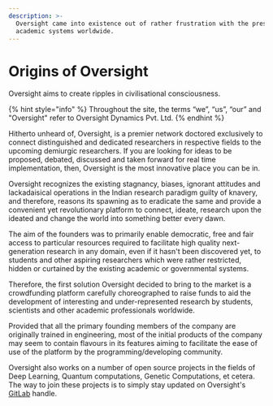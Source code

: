 ```yaml
---
description: >-
  Oversight came into existence out of rather frustration with the present
  academic systems worldwide.
---
```


# Origins of Oversight

Oversight aims to create ripples in civilisational consciousness.

{% hint style="info" %}
Throughout the site, the terms “we”, “us”, “our” and "Oversight" refer to Oversight Dynamics Pvt. Ltd.
{% endhint %}

Hitherto unheard of, Oversight, is a premier network doctored exclusively to connect distinguished and dedicated researchers in respective fields to the upcoming demiurgic researchers. If you are looking for ideas to be proposed, debated, discussed and taken forward for real time implementation, then, Oversight is the most innovative place you can be in. 

Oversight recognizes the existing stagnancy, biases, ignorant attitudes and lackadaisical operations in the Indian research paradigm guilty of knavery, and therefore, reasons its spawning as to eradicate the same and provide a convenient yet revolutionary platform to connect, ideate, research upon the ideated and change the world into something better every dawn.

The aim of the founders was to primarily enable democratic, free and fair access to particular resources required to facilitate high quality next-generation research in any domain, even if it hasn't been discovered yet, to students and other aspiring researchers which were rather restricted, hidden or curtained by the existing academic or governmental systems.

Therefore, the first solution Oversight decided to bring to the market is a crowdfunding platform carefully choreographed to raise funds to aid the development of interesting and under-represented research by students, scientists and other academic professionals worldwide.

Provided that all the primary founding members of the company are originally trained in engineering, most of the initial products of the company may seem to contain flavours in its features aiming to facilitate the ease of use of the platform by the programming/developing community.

Oversight also works on a number of open source projects in the fields of Deep Learning, Quantum computations, Genetic Computations, et cetera. The way to join these projects is to simply stay updated on Oversight's [GitLab](https://gitlab.com/oversight) handle.


